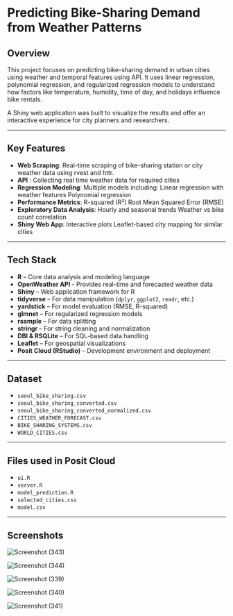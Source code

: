 # Predicting Bike-Sharing Demand from Weather Patterns

## Overview

This project focuses on predicting bike-sharing demand in urban cities using weather and temporal features using API. It uses linear regression, polynomial regression, and regularized regression models to understand how factors like temperature, humidity, time of day, and holidays influence bike rentals.

A Shiny web application was built to visualize the results and offer an interactive experience for city planners and researchers.

---

## Key Features

- **Web Scraping**: Real-time scraping of bike-sharing station or city weather data using rvest and httr.
- **API** : Collecting real time weather data for required cities
- **Regression Modeling**: Multiple models including:
    Linear regression with weather features
    Polynomial regression
- **Performance Metrics**:
    R-squared (R²)
    Root Mean Squared Error (RMSE)
- **Exploratory Data Analysis**:
    Hourly and seasonal trends
    Weather vs bike count correlation
- **Shiny Web App**:
    Interactive plots
    Leaflet-based city mapping for similar cities
  
---

## Tech Stack

- **R** – Core data analysis and modeling language
- **OpenWeather API** - Provides real-time and forecasted weather data
- **Shiny** – Web application framework for R
- **tidyverse** – For data manipulation (`dplyr`, `ggplot2`, `readr`, etc.)
- **yardstick** – For model evaluation (RMSE, R-squared)
- **glmnet** – For regularized regression models
- **rsample** – For data splitting
- **stringr** – For string cleaning and normalization
- **DBI & RSQLite** – For SQL-based data handling
- **Leaflet** – For geospatial visualizations 
- **Posit Cloud (RStudio)** – Development environment and deployment

---

## Dataset

- `seoul_bike_sharing.csv`
- `seoul_bike_sharing_converted.csv`
- `seoul_bike_sharing_converted_normalized.csv`
- `CITIES_WEATHER_FORECAST.csv`
- `BIKE_SHARING_SYSTEMS.csv`
- `WORLD_CITIES.csv`

---

## Files used in Posit Cloud
- `ui.R`	
- `server.R`
- `model_prediction.R`
- `selected_cities.csv`	
- `model.csv`

---

## Screenshots
![Screenshot (343)](https://github.com/user-attachments/assets/2c0808d7-369d-48eb-8b98-bb93a1c0bbf3)

![Screenshot (344)](https://github.com/user-attachments/assets/c9eb2efc-07da-4b00-b36a-ed9d03cfbd27)

![Screenshot (339)](https://github.com/user-attachments/assets/fc1fb51b-750c-4bf6-8cd5-0e511e9e0b1a)

![Screenshot (340)](https://github.com/user-attachments/assets/0261d854-a4af-491b-81e4-c7f3f27f6f30)

![Screenshot (341)](https://github.com/user-attachments/assets/767aff18-69dc-4d7b-8155-dcd077067513)



